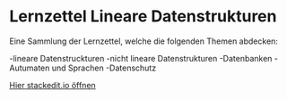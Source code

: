 # Lernzettel Lineare Datenstrukturen
Eine Sammlung der Lernzettel, welche die folgenden Themen abdecken:

-lineare Datenstruckturen
-nicht lineare Datenstrukturen
-Datenbanken
-Autumaten und Sprachen
-Datenschutz


[Hier stackedit.io öffnen](https://stackedit.io/app#providerId=githubWorkspace&owner=INFOGruppeC&repo=Lernzettel&branch=main)

<!--stackedit_data:
eyJoaXN0b3J5IjpbMTY5NDM0OTcxOCw3NzY3NDU2NjksMjA3MD
g5OTU5NCwxMTU4MDE0MDE0LC0xMjAwMDA2MjY0LC0xMTMxODMw
NDY5XX0=
-->